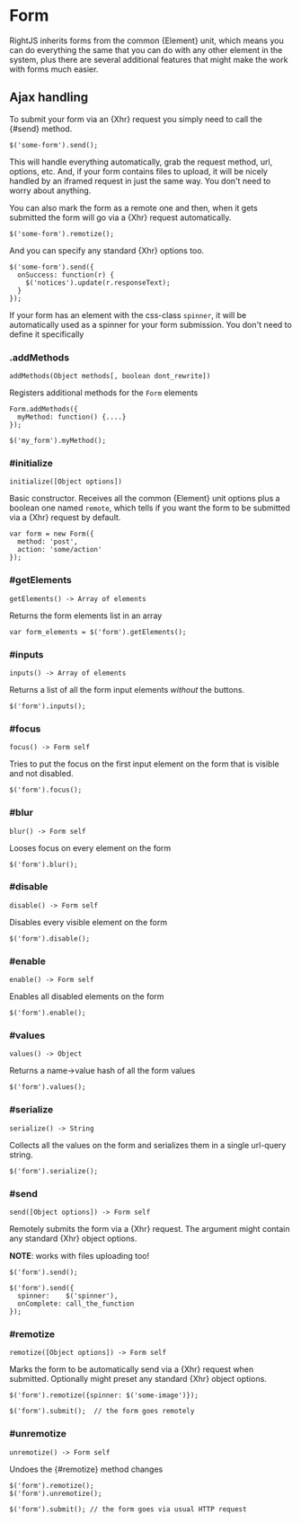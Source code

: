 # Form

RightJS inherits forms from the common {Element} unit, which means you can do
everything the same that you can do with any other element in the system, plus
there are several additional features that might make the work with forms much 
easier.

## Ajax handling

To submit your form via an {Xhr} request you simply need to call the {#send}
method.

    $('some-form').send();

This will handle everything automatically, grab the request method, url,
options, etc. And, if your form contains files to upload, it will be
nicely handled by an iframed request in just the same way. You don't need
to worry about anything.

You can also mark the form as a remote one and then, when it gets submitted
the form will go via a {Xhr} request automatically.

    $('some-form').remotize();

And you can specify any standard {Xhr} options too.

    $('some-form').send({
      onSuccess: function(r) {
        $('notices').update(r.responseText);
      }
    });
    
If your form has an element with the css-class `spinner`, it will be automatically
used as a spinner for your form submission. You don't need to define it specifically


### .addMethods

    addMethods(Object methods[, boolean dont_rewrite])

Registers additional methods for the `Form` elements

    Form.addMethods({
      myMethod: function() {....}
    });
    
    $('my_form').myMethod();


### #initialize

    initialize([Object options])

Basic constructor. Receives all the common {Element} unit options plus a
boolean one named `remote`, which tells if you want the form to be submitted
via a {Xhr} request by default.

    var form = new Form({
      method: 'post',
      action: 'some/action'
    });


### #getElements

    getElements() -> Array of elements

Returns the form elements list in an array

    var form_elements = $('form').getElements();


### #inputs

    inputs() -> Array of elements

Returns a list of all the form input elements _without_ the buttons.

    $('form').inputs();


### #focus

    focus() -> Form self

Tries to put the focus on the first input element on the form that
is visible and not disabled.

    $('form').focus();


### #blur

    blur() -> Form self

Looses focus on every element on the form

    $('form').blur();


### #disable

    disable() -> Form self

Disables every visible element on the form

    $('form').disable();


### #enable

    enable() -> Form self

Enables all disabled elements on the form

    $('form').enable();


### #values

    values() -> Object

Returns a name->value hash of all the form values

    $('form').values();


### #serialize

    serialize() -> String

Collects all the values on the form and serializes them in a single
url-query string.

    $('form').serialize();


### #send

    send([Object options]) -> Form self

Remotely submits the form via a {Xhr} request. The argument might contain
any standard {Xhr} object options.
  
__NOTE__: works with files uploading too!


    $('form').send();
    
    $('form').send({
      spinner:    $('spinner'),
      onComplete: call_the_function
    });


### #remotize

    remotize([Object options]) -> Form self

Marks the form to be automatically send via a {Xhr} request when submitted.
Optionally might preset any standard {Xhr} object options.

    $('form').remotize({spinner: $('some-image')});
    
    $('form').submit();  // the form goes remotely


### #unremotize

    unremotize() -> Form self

Undoes the {#remotize} method changes

    $('form').remotize();
    $('form').unremotize();
    
    $('form').submit(); // the form goes via usual HTTP request


